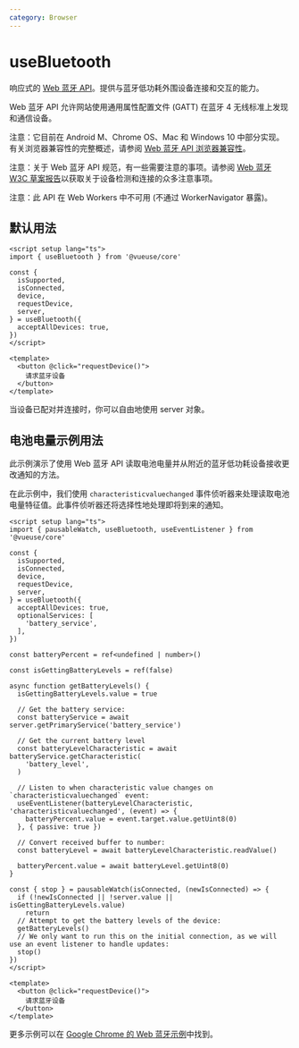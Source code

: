 ```yaml
---
category: Browser
---
```


# useBluetooth

响应式的 [Web 蓝牙 API](https://developer.mozilla.org/en-US/docs/Web/API/Web_Bluetooth_API)。提供与蓝牙低功耗外围设备连接和交互的能力。

Web 蓝牙 API 允许网站使用通用属性配置文件 (GATT) 在蓝牙 4 无线标准上发现和通信设备。

注意：它目前在 Android M、Chrome OS、Mac 和 Windows 10 中部分实现。有关浏览器兼容性的完整概述，请参阅 [Web 蓝牙 API 浏览器兼容性](https://developer.mozilla.org/en-US/docs/Web/API/Web_Bluetooth_API#browser_compatibility)。

注意：关于 Web 蓝牙 API 规范，有一些需要注意的事项。请参阅 [Web 蓝牙 W3C 草案报告](https://webbluetoothcg.github.io/web-bluetooth/)以获取关于设备检测和连接的众多注意事项。

注意：此 API 在 Web Workers 中不可用 (不通过 WorkerNavigator 暴露)。

## 默认用法

```vue
<script setup lang="ts">
import { useBluetooth } from '@vueuse/core'

const {
  isSupported,
  isConnected,
  device,
  requestDevice,
  server,
} = useBluetooth({
  acceptAllDevices: true,
})
</script>

<template>
  <button @click="requestDevice()">
    请求蓝牙设备
  </button>
</template>
```

当设备已配对并连接时，你可以自由地使用 server 对象。

## 电池电量示例用法

此示例演示了使用 Web 蓝牙 API 读取电池电量并从附近的蓝牙低功耗设备接收更改通知的方法。

在此示例中，我们使用 `characteristicvaluechanged` 事件侦听器来处理读取电池电量特征值。此事件侦听器还将选择性地处理即将到来的通知。

```vue
<script setup lang="ts">
import { pausableWatch, useBluetooth, useEventListener } from '@vueuse/core'

const {
  isSupported,
  isConnected,
  device,
  requestDevice,
  server,
} = useBluetooth({
  acceptAllDevices: true,
  optionalServices: [
    'battery_service',
  ],
})

const batteryPercent = ref<undefined | number>()

const isGettingBatteryLevels = ref(false)

async function getBatteryLevels() {
  isGettingBatteryLevels.value = true

  // Get the battery service:
  const batteryService = await server.getPrimaryService('battery_service')

  // Get the current battery level
  const batteryLevelCharacteristic = await batteryService.getCharacteristic(
    'battery_level',
  )

  // Listen to when characteristic value changes on `characteristicvaluechanged` event:
  useEventListener(batteryLevelCharacteristic, 'characteristicvaluechanged', (event) => {
    batteryPercent.value = event.target.value.getUint8(0)
  }, { passive: true })

  // Convert received buffer to number:
  const batteryLevel = await batteryLevelCharacteristic.readValue()

  batteryPercent.value = await batteryLevel.getUint8(0)
}

const { stop } = pausableWatch(isConnected, (newIsConnected) => {
  if (!newIsConnected || !server.value || isGettingBatteryLevels.value)
    return
  // Attempt to get the battery levels of the device:
  getBatteryLevels()
  // We only want to run this on the initial connection, as we will use an event listener to handle updates:
  stop()
})
</script>

<template>
  <button @click="requestDevice()">
    请求蓝牙设备
  </button>
</template>
```

更多示例可以在 [Google Chrome 的 Web 蓝牙示例](https://googlechrome.github.io/samples/web-bluetooth/)中找到。
